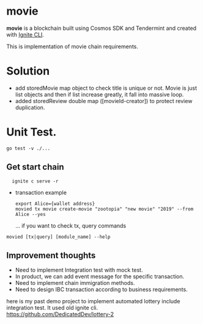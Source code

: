 # movie

**movie** is a blockchain built using Cosmos SDK and Tendermint and created with [Ignite CLI](https://ignite.com/cli).

This is implementation of movie chain requirements.

# Solution
- add storedMovie map object to check title is unique or not. 
  Movie is just list objects and then if list increase greatly, it fall into massive loop.
- added storedReview double map ([movieId-creator]) to protect review duplication. 
  
# Unit Test.

```
go test -v ./...
```

## Get start chain

```
  ignite c serve -r
```

- transaction example
  ```
  export Alice={wallet address}
  movied tx movie create-movie "zootopia" "new movie" "2019" --from Alice --yes
  ```
  ...
  if you want to check tx, query commands

```
movied [tx|query] [module_name] --help
```

## Improvement thoughts

- Need to implement Integration test with mock test.
- In product, we can add event message for the specific transaction.
- Need to implement chain immigration methods.
- Need to design IBC transaction according to business requirements.

here is my past demo project to implement automated lottery include integration test. It used old ignite cli.
https://github.com/DedicatedDev/lottery-2
